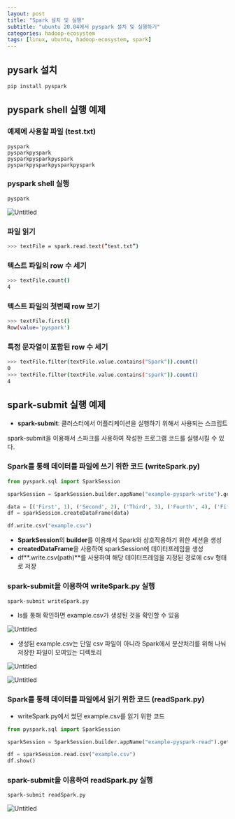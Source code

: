 ```yaml
---
layout: post
title: "Spark 설치 및 실행"
subtitle: "ubuntu 20.04에서 pyspark 설치 및 실행하기"
categories: hadoop-ecosystem
tags: [linux, ubuntu, hadoop-ecosystem, spark]
---
```


## pysark 설치

```bash
pip install pyspark
```

## pyspark shell 실행 예제

### 예제에 사용할 파일 (test.txt)

```
pyspark
pysparkpyspark
pysparkpysparkpyspark
pysparkpysparkpysparkpyspark
```

### pyspark shell 실행

```bash
pyspark
```

![Untitled](/assets/images/2022-07-28-spark/Untitled-00.png)

### 파일 읽기

```bash
>>> textFile = spark.read.text(”test.txt”)
```

### 텍스트 파일의 row 수 세기

```bash
>>> textFile.count()
4
```

### 텍스트 파일의 첫번째 row 보기

```bash
>>> textFile.first()
Row(value='pyspark')
```

### 특정 문자열이 포함된 row 수 세기

```bash
>>> textFile.filter(textFile.value.contains("Spark")).count()
0
>>> textFile.filter(textFile.value.contains("spark")).count()
4
```

## spark-submit 실행 예제

- **spark-submit**: 클러스터에서 어플리케이션을 실행하기 위해서 사용되는 스크립트

spark-submit을 이용해서 스파크를 사용하여 작성한 프로그램 코드를 실행시킬 수 있다.

### Spark를 통해 데이터를 파일에 쓰기 위한 코드 (writeSpark.py)

```python
from pyspark.sql import SparkSession

sparkSession = SparkSession.builder.appName("example-pyspark-write").getOrCreate()

data = [('First', 1), ('Second', 2), ('Third', 3), ('Fourth', 4), ('Fifth', 5)]
df = sparkSession.createDataFrame(data)

df.write.csv("example.csv")
```

- **SparkSession**의 **builder**를 이용해서 Spark와 상호작용하기 위한 세션을 생성
- **createdDataFrame**을 사용하여 sparkSession에 데이터프레임을 생성
- df**.write.csv(path)**를 사용하여 해당 데이터프레임을 지정된 경로에 csv 형태로 저장

### spark-submit을 이용하여 writeSpark.py 실행

```bash
spark-submit writeSpark.py
```

- ls를 통해 확인하면 example.csv가 생성된 것을 확인할 수 있음

![Untitled](/assets/images/2022-07-28-spark/Untitled-01.png)

- 생성된 example.csv는 단일 csv 파일이 아니라 Spark에서 분산처리를 위해 나눠 저장한 파일이 모여있는 디렉토리

![Untitled](/assets/images/2022-07-28-spark/Untitled-02.png)

![Untitled](/assets/images/2022-07-28-spark/Untitled-03.png)

### Spark를 통해 데이터를 파일에서 읽기 위한 코드 (readSpark.py)

- writeSpark.py에서 썼던 example.csv를 읽기 위한 코드

```python
from pyspark.sql import SparkSession

sparkSession = SparkSession.builder.appName("example-pyspark-read").getOrCreate()

df = sparkSession.read.csv("example.csv")
df.show()
```

### spark-submit을 이용하여 readSpark.py 실행

```bash
spark-submit readSpark.py
```

![Untitled](/assets/images/2022-07-28-spark/Untitled-04.png)
